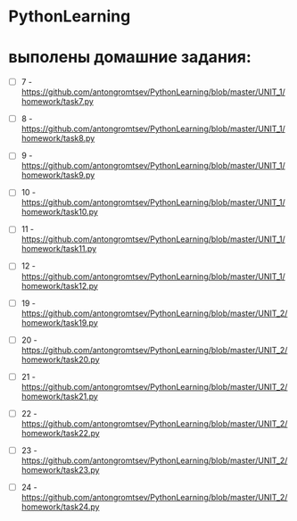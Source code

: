 # PythonLearning
выполены домашние задания:  
============================================================================================  
- [ ] 7 -   https://github.com/antongromtsev/PythonLearning/blob/master/UNIT_1/homework/task7.py  
- [ ] 8 -   https://github.com/antongromtsev/PythonLearning/blob/master/UNIT_1/homework/task8.py  
- [ ] 9 -   https://github.com/antongromtsev/PythonLearning/blob/master/UNIT_1/homework/task9.py  
- [ ] 10 -  https://github.com/antongromtsev/PythonLearning/blob/master/UNIT_1/homework/task10.py  
- [ ] 11 -  https://github.com/antongromtsev/PythonLearning/blob/master/UNIT_1/homework/task11.py  
- [ ] 12 -  https://github.com/antongromtsev/PythonLearning/blob/master/UNIT_1/homework/task12.py  
  
- [ ] 19 -  https://github.com/antongromtsev/PythonLearning/blob/master/UNIT_2/homework/task19.py  
- [ ] 20 -  https://github.com/antongromtsev/PythonLearning/blob/master/UNIT_2/homework/task20.py  
- [ ] 21 -  https://github.com/antongromtsev/PythonLearning/blob/master/UNIT_2/homework/task21.py  
- [ ] 22 -  https://github.com/antongromtsev/PythonLearning/blob/master/UNIT_2/homework/task22.py  
- [ ] 23 -  https://github.com/antongromtsev/PythonLearning/blob/master/UNIT_2/homework/task23.py  
- [ ] 24 -  https://github.com/antongromtsev/PythonLearning/blob/master/UNIT_2/homework/task24.py  
